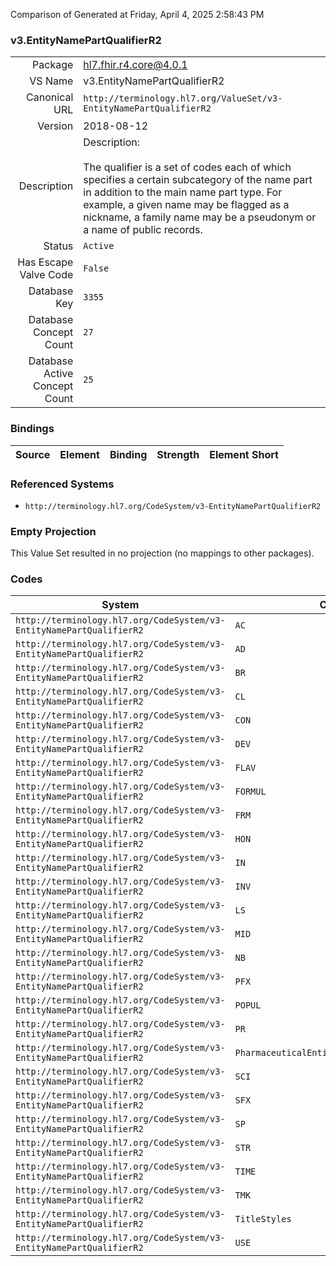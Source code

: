 Comparison of 
Generated at Friday, April 4, 2025 2:58:43 PM

### v3.EntityNamePartQualifierR2

|      |     |
| ---: | --- |
| Package | hl7.fhir.r4.core@4.0.1 |
| VS Name | v3.EntityNamePartQualifierR2 |
| Canonical URL | `http://terminology.hl7.org/ValueSet/v3-EntityNamePartQualifierR2` |
| Version | 2018-08-12 |
| Description | Description:<br/><br/>The qualifier is a set of codes each of which specifies a certain subcategory of the name part in addition to the main name part type. For example, a given name may be flagged as a nickname, a family name may be a pseudonym or a name of public records. |
| Status | `Active` |
| Has Escape Valve Code | `False` |
| Database Key | `3355` |
| Database Concept Count | `27` |
| Database Active Concept Count | `25` |
### Bindings

| Source | Element | Binding | Strength | Element Short |
| ------ | ------- | ------- | -------- | ------------- |

### Referenced Systems

* `http://terminology.hl7.org/CodeSystem/v3-EntityNamePartQualifierR2`
### Empty Projection

This Value Set resulted in no projection (no mappings to other packages).

### Codes

| System | Code | Display |
| ------ | ---- | ------- |
| `http://terminology.hl7.org/CodeSystem/v3-EntityNamePartQualifierR2` | `AC` | academic |
| `http://terminology.hl7.org/CodeSystem/v3-EntityNamePartQualifierR2` | `AD` | acquired |
| `http://terminology.hl7.org/CodeSystem/v3-EntityNamePartQualifierR2` | `BR` | birth |
| `http://terminology.hl7.org/CodeSystem/v3-EntityNamePartQualifierR2` | `CL` | callme |
| `http://terminology.hl7.org/CodeSystem/v3-EntityNamePartQualifierR2` | `CON` | container name |
| `http://terminology.hl7.org/CodeSystem/v3-EntityNamePartQualifierR2` | `DEV` | device name |
| `http://terminology.hl7.org/CodeSystem/v3-EntityNamePartQualifierR2` | `FLAV` | FlavorName |
| `http://terminology.hl7.org/CodeSystem/v3-EntityNamePartQualifierR2` | `FORMUL` | FormulationPartName |
| `http://terminology.hl7.org/CodeSystem/v3-EntityNamePartQualifierR2` | `FRM` | form name |
| `http://terminology.hl7.org/CodeSystem/v3-EntityNamePartQualifierR2` | `HON` | honorific |
| `http://terminology.hl7.org/CodeSystem/v3-EntityNamePartQualifierR2` | `IN` | initial |
| `http://terminology.hl7.org/CodeSystem/v3-EntityNamePartQualifierR2` | `INV` | invented name |
| `http://terminology.hl7.org/CodeSystem/v3-EntityNamePartQualifierR2` | `LS` | legal status |
| `http://terminology.hl7.org/CodeSystem/v3-EntityNamePartQualifierR2` | `MID` | middle name |
| `http://terminology.hl7.org/CodeSystem/v3-EntityNamePartQualifierR2` | `NB` | nobility |
| `http://terminology.hl7.org/CodeSystem/v3-EntityNamePartQualifierR2` | `PFX` | prefix |
| `http://terminology.hl7.org/CodeSystem/v3-EntityNamePartQualifierR2` | `POPUL` | TargetPopulationName |
| `http://terminology.hl7.org/CodeSystem/v3-EntityNamePartQualifierR2` | `PR` | professional |
| `http://terminology.hl7.org/CodeSystem/v3-EntityNamePartQualifierR2` | `PharmaceuticalEntityNamePartQualifiers` | PharmaceuticalEntityNamePartQualifiers |
| `http://terminology.hl7.org/CodeSystem/v3-EntityNamePartQualifierR2` | `SCI` | scientific name |
| `http://terminology.hl7.org/CodeSystem/v3-EntityNamePartQualifierR2` | `SFX` | suffix |
| `http://terminology.hl7.org/CodeSystem/v3-EntityNamePartQualifierR2` | `SP` | spouse |
| `http://terminology.hl7.org/CodeSystem/v3-EntityNamePartQualifierR2` | `STR` | strength name |
| `http://terminology.hl7.org/CodeSystem/v3-EntityNamePartQualifierR2` | `TIME` | TimeOrPeriodName |
| `http://terminology.hl7.org/CodeSystem/v3-EntityNamePartQualifierR2` | `TMK` | trademark name |
| `http://terminology.hl7.org/CodeSystem/v3-EntityNamePartQualifierR2` | `TitleStyles` | TitleStyles |
| `http://terminology.hl7.org/CodeSystem/v3-EntityNamePartQualifierR2` | `USE` | intended use name |
